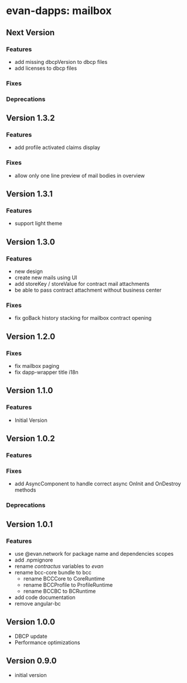 # evan-dapps: mailbox

## Next Version
### Features
- add missing dbcpVersion to dbcp files
- add licenses to dbcp files

### Fixes
### Deprecations

## Version 1.3.2
### Features
- add profile activated claims display
  
### Fixes
- allow only one line preview of mail bodies in overview

## Version 1.3.1
### Features
- support light theme

## Version 1.3.0
### Features
- new design
- create new mails using UI
- add storeKey / storeValue for contract mail attachments
- be able to pass contract attachment without business center

### Fixes
- fix goBack history stacking for mailbox contract opening

## Version 1.2.0
### Fixes
- fix mailbox paging
- fix dapp-wrapper title i18n

## Version 1.1.0
### Features
- Initial Version

## Version 1.0.2
### Features
### Fixes
- add AsyncComponent to handle correct async OnInit and OnDestroy methods

### Deprecations

## Version 1.0.1
### Features
- use @evan.network for package name and dependencies scopes
- add .npmignore
- rename *contractus* variables to *evan*
- rename bcc-core bundle to bcc
  - rename BCCCore to CoreRuntime
  - rename BCCProfile to ProfileRuntime
  - rename BCCBC to BCRuntime
- add code documentation
- remove angular-bc

## Version 1.0.0
- DBCP update
- Performance optimizations

## Version 0.9.0
- initial version